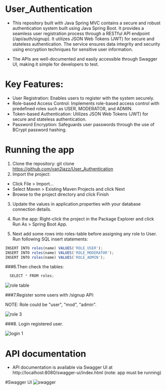 # User_Authentication
+ This repository built with Java Spring MVC contains a secure and robust authentication system built using Java Spring Boot. It provides a seamless user registration process through a RESTful API endpoint (/api/auth/signup). It utilizes JSON Web Tokens (JWT) for secure and stateless authentication.  The service ensures data integrity and security using encryption techniques for sensitive user information.

+ The APIs are well-documented and easily accessible through Swagger UI, making it simple for developers to test.

# Key Features:
+   User Registration: Enables users to register with the system securely.
+   Role-based Access Control: Implements role-based access control with predefined roles such as USER, MODERATOR, and ADMIN.
+   Token-based Authentication: Utilizes JSON Web Tokens (JWT) for secure and stateless authentication.
+  Password Encryption: Safeguards user passwords through the use of BCrypt password hashing.



#  Running the app
1. Clone the repository: git clone https://github.com/van2jazz/User_Authentication 
2. Import the project:


+ Click File > Import...
+ Select Maven > Existing Maven Projects and click Next
+ Browse to the project directory and click Finish

3. Update the values in application.properties with your database connection details.
4. Run the app: Right-click the project in the Package Explorer and click Run As > Spring Boot App.

5. Next add some rows into roles-table before assigning any role to User.
  Run following SQL insert statements:

  ``` js
  INSERT INTO roles(name) VALUES('ROLE_USER');
  INSERT INTO roles(name) VALUES('ROLE_MODERATOR');
  INSERT INTO roles(name) VALUES('ROLE_ADMIN');
```

###6.Then check the tables:

``` js
  SELECT * FROM roles;
```

![role table](https://github.com/van2jazz/User_Authentication/assets/53022905/e25d7a8b-807c-432c-8717-3919f4388533)



###7.Register some users with /signup API:

NOTE: Role could be "user", "mod", "admin".

![role 3](https://github.com/van2jazz/User_Authentication/assets/53022905/cb4c9214-9c88-4f06-a0f4-5ebfdaa54426)






###8. Login registered user.


![login 1](https://github.com/van2jazz/User_Authentication/assets/53022905/98bdbbb1-3989-432b-8796-9c1dc050a97a)






# API documentation
+ API documentation is available via Swagger UI at http://localhost:8080/swagger-ui/index.html (note: app must be running)

#Swagger UI
![swagger](https://github.com/van2jazz/User_Authentication/assets/53022905/ba6d8e5a-9606-4c4e-a852-ab3cff82f290)

